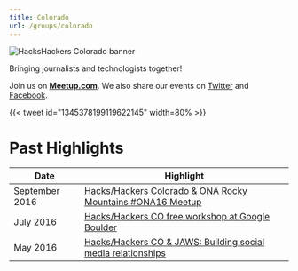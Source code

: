 ```yaml
---
title: Colorado
url: /groups/colorado
---
```


![HacksHackers Colorado banner](https://pbs.twimg.com/profile_banners/275115772/1433981369/1500x500)

Bringing journalists and technologists together!

Join us on **[Meetup.com](https://www.meetup.com/hackshackersco/)**. We also share our events on [Twitter](https://twitter.com/HacksHackersCO) and [Facebook](https://www.facebook.com/HacksHackersCO/).

{{< tweet id="1345378199119622145" width=80% >}}

# Past Highlights

| **Date**  | **Highlight** |  
|-----------|---------------|  
| September 2016 | [Hacks/Hackers Colorado & ONA Rocky Mountains #ONA16 Meetup](https://www.meetup.com/hackshackersco/events/230700183/) |
| July 2016 | [Hacks/Hackers CO free workshop at Google Boulder](https://www.meetup.com/hackshackersco/events/231279927/) |   
| May 2016 | [Hacks/Hackers CO & JAWS: Building social media relationships](https://www.meetup.com/hackshackersco/events/230726264/) |
